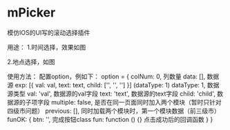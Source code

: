 # mPicker
模仿IOS的UI写的滚动选择插件


用途：
1.时间选择，效果如图


2.地点选择，如图



使用方法：
配置option，例如下：
  option = {
			colNum: 0,				列数量
            data: [],				数据源  exp: [{ val: val, text: text, child: ['', '', ''] }]   (dataType: 1)
            dataType: 1,			数据源类型
            val: 'val',				数据源的val字段
            text: 'text',			数据源的text字段
            child: 'child',			数据源的子项字段
            multiple: false,        是否在同一页面同时加入两个模块（暂时只针对四级市问题）
            previous: [],           同时加载两个模块时，第一个模块数据（前三级市）
            funOK: {
            	btn: '',			完成按钮class
            	fun: function () {}	点击成功后的回调函数
            }
		}
